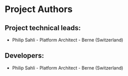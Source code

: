 Project Authors
===============

## Project technical leads:

* Philip Sahli - Platform Architect - Berne (Switzerland)


## Developers:

* Philip Sahli - Platform Architect - Berne (Switzerland)

